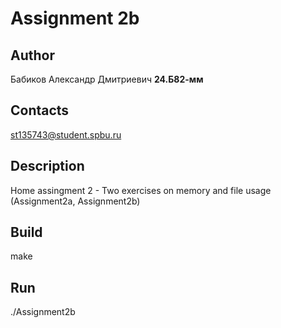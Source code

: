 # Assignment 2b
## Author
Бабиков Александр Дмитриевич <b>24.Б82-мм</b>
## Contacts
st135743@student.spbu.ru
## Description
Home assingment 2 - Two exercises on memory and file usage (Assignment2a, Assignment2b)
## Build
make
## Run
./Assignment2b




